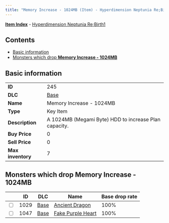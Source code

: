 ```yaml
---
title: "Memory Increase - 1024MB (Item) - Hyperdimension Neptunia Re;Birth1"
---
```


[**Item Index**](/neptunia/rb1/item/index.html) - [Hyperdimension Neptunia Re;Birth1](/neptunia/rb1)

## Contents

- [Basic information](#basic-information)
- [Monsters which drop **Memory Increase - 1024MB**](#monsters-which-drop-memory-increase-1024mb)

## Basic information

|   |   |
| -- | -- |
| **ID** | 245 |
| **DLC** | [Base](/neptunia/rb1/dlc/1-base.html) |
| **Name** | Memory Increase - 1024MB |
| **Type** | Key Item |
| **Description** | A 1024MB (Megami Byte) HDD to increase Plan capacity. |
| **Buy Price** | 0 |
| **Sell Price** | 0 |
| **Max inventory** | 7 |

## Monsters which drop **Memory Increase - 1024MB**

|    | ID | DLC | Name | Base drop rate |
| -- | -- | --- | ---- | -------------- |
| <input type="checkbox" id="rb1-monster-1-1029" class="trackbox" /> | 1029 | [Base](/neptunia/rb1/dlc/1-base.html) | [Ancient Dragon](/neptunia/rb1/monster/1-1029-ancient-dragon.html) | 100% |
| <input type="checkbox" id="rb1-monster-1-1047" class="trackbox" /> | 1047 | [Base](/neptunia/rb1/dlc/1-base.html) | [Fake Purple Heart](/neptunia/rb1/monster/1-1047-fake-purple-heart.html) | 100% |